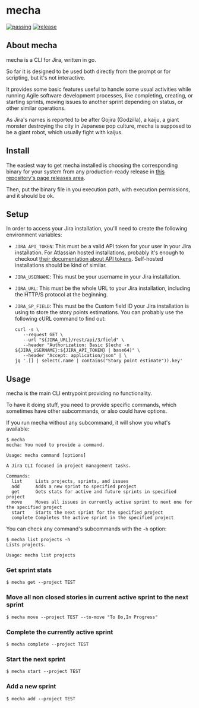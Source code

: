 # mecha

[![passing](https://github.com/ifosch/mecha/actions/workflows/test.yaml/badge.svg)](https://github.com/ifosch/mecha/actions/workflows/test.yaml) [![release](https://img.shields.io/github/release/ifosch/mecha.svg)](https://github.com/ifosch/mecha/releases/)

## About mecha

mecha is a CLI for Jira, written in go.

So far it is designed to be used both directly from the prompt or for
scripting, but it's not interactive.

It provides some basic features useful to handle some usual activities
while running Agile software development processes, like completing,
creating, or starting sprints, moving issues to another sprint
depending on status, or other similar operations.

As Jira's names is reported to be after Gojira (Godzilla), a kaiju, a
giant monster destroying the city in Japanese pop culture, mecha is
supposed to be a giant robot, which usually fight with kaijus.

## Install

The easiest way to get mecha installed is choosing the corresponding
binary for your system from any production-ready release in [this
repository's page releases area](releases).

Then, put the binary file in you execution path, with execution
permissions, and it should be ok.

## Setup

In order to access your Jira installation, you'll need to create the
following environment variables:
* `JIRA_API_TOKEN`: This must be a valid API token for your user in
  your Jira installation. For Atlassian hosted installations, probably
  it's enough to checkout [their documentation about API
  tokens](https://support.atlassian.com/atlassian-account/docs/manage-api-tokens-for-your-atlassian-account/). Self-hosted
  installations should be kind of similar.
* `JIRA_USERNAME`: This must be your username in your Jira
  installation. 
* `JIRA_URL`: This must be the whole URL to your Jira installation,
  including the HTTP/S protocol at the beginning.
* `JIRA_SP_FIELD`: This must be the Custom field ID your Jira
  installation is using to store the story points estimations. You can
  probably use the following cURL command to find out:
  
  ```console
  curl -s \
     --request GET \
     --url "${JIRA_URL}/rest/api/3/field" \
     --header "Authorization: Basic $(echo -n ${JIRA_USERNAME}:${JIRA_API_TOKEN} | base64)" \
     --header "Accept: application/json" | \
  jq '.[] | select(.name | contains("Story point estimate")).key'
  ```

## Usage

mecha is the main CLI entrypoint providing no functionality.

To have it doing stuff, you need to provide specific commands, which
sometimes have other subcommands, or also could have options.

If you run mecha without any subcommand, it will show you what's available:
```console
$ mecha 
mecha: You need to provide a command.

Usage: mecha command [options]

A Jira CLI focused in project management tasks.

Commands:
  list     Lists projects, sprints, and issues
  add      Adds a new sprint to specified project
  get      Gets stats for active and future sprints in specified project
  move     Moves all issues in currently active sprint to next one for the specified project
  start    Starts the next sprint for the specified project
  complete Completes the active sprint in the specified project
```

You can check any command's subcommands with the `-h` option:
```console
$ mecha list projects -h
Lists projects.

Usage: mecha list projects
```

### Get sprint stats
```console
$ mecha get --project TEST
```

### Move all non closed stories in current active sprint to the next sprint
```console
$ mecha move --project TEST --to-move "To Do,In Progress"
```

### Complete the currently active sprint
```console
$ mecha complete --project TEST
```

### Start the next sprint
```console
$ mecha start --project TEST
```

### Add a new sprint
```console
$ mecha add --project TEST
```
